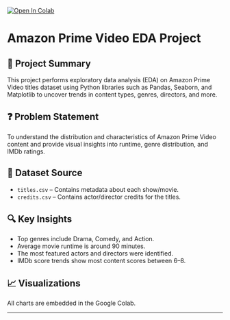 [![Open In Colab](https://colab.research.google.com/assets/colab-badge.svg)](https://colab.research.google.com/github/janani-s-d-8/Amazon-Prime-Video-EDA/blob/main/amazon_prime_eda.ipynb)

# Amazon Prime Video EDA Project

## 📌 Project Summary
This project performs exploratory data analysis (EDA) on Amazon Prime Video titles dataset using Python libraries such as Pandas, Seaborn, and Matplotlib to uncover trends in content types, genres, directors, and more.

## ❓ Problem Statement
To understand the distribution and characteristics of Amazon Prime Video content and provide visual insights into runtime, genre distribution, and IMDb ratings.

## 📂 Dataset Source
- `titles.csv` – Contains metadata about each show/movie.
- `credits.csv` – Contains actor/director credits for the titles.

## 🔍 Key Insights
- Top genres include Drama, Comedy, and Action.
- Average movie runtime is around 90 minutes.
- The most featured actors and directors were identified.
- IMDb score trends show most content scores between 6–8.

## 📈 Visualizations
All charts are embedded in the Google Colab.

---
